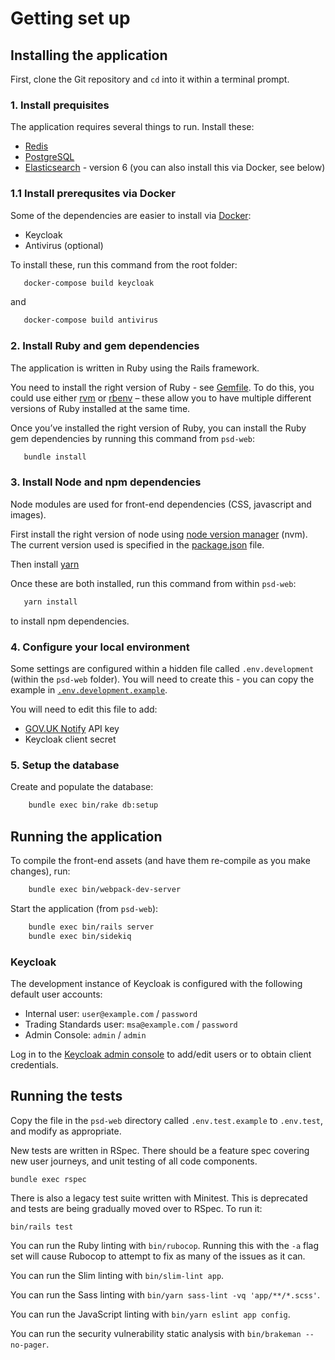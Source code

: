# Getting set up

## Installing the application

First, clone the Git repository and `cd` into it within a terminal prompt.

### 1. Install prequisites

The application requires several things to run. Install these:

* [Redis](https://redis.io/download)
* [PostgreSQL](https://www.postgresql.org/download/)
* [Elasticsearch](https://www.elastic.co/guide/en/elasticsearch/reference/6.8/install-elasticsearch.html) - version 6 (you can also install this via Docker, see below)

### 1.1 Install prerequsites via Docker

Some of the dependencies are easier to install via [Docker](https://docs.docker.com/install/):

* Keycloak
* Antivirus (optional)

To install these, run this command from the root folder:

```bash
   docker-compose build keycloak
```

and

```bash
   docker-compose build antivirus
```

### 2. Install Ruby and gem dependencies

The application is written in Ruby using the Rails framework.

You need to install the right version of Ruby - see [Gemfile](./psd-web/Gemfile). To do this, you could use either [rvm](https://rvm.io/rvm/install) or [rbenv](https://github.com/rbenv/rbenv) – these allow you to have multiple different versions of Ruby installed at the same time.

Once you’ve installed the right version of Ruby, you can install the Ruby gem dependencies by running this command from `psd-web`:

```bash
   bundle install
```


### 3. Install Node and npm dependencies

Node modules are used for front-end dependencies (CSS, javascript and images).

First install the right version of node using [node version manager](https://github.com/nvm-sh/nvm#installing-and-updating) (nvm). The current version used is specified in the [package.json](./psd-web/package.json) file.

Then install [yarn](https://classic.yarnpkg.com/en/docs/install)

Once these are both installed, run this command from within `psd-web`:

```bash
   yarn install
```

to install npm dependencies.

### 4. Configure your local environment

Some settings are configured within a hidden file called `.env.development` (within the `psd-web` folder). You will need to create this - you can copy the example in [`.env.development.example`](./psd-web/.env.development.example).

You will need to edit this file to add:

* [GOV.UK Notify](https://www.notifications.service.gov.uk) API key
* Keycloak client secret


### 5. Setup the database

Create and populate the database:

```bash
    bundle exec bin/rake db:setup
```

## Running the application

To compile the front-end assets (and have them re-compile as you make changes), run:

```bash
    bundle exec bin/webpack-dev-server
```

Start the application (from `psd-web`):

```bash
    bundle exec bin/rails server
    bundle exec bin/sidekiq
```

### Keycloak

The development instance of Keycloak is configured with the following default user accounts:

* Internal user: `user@example.com` / `password`
* Trading Standards user: `msa@example.com` / `password`
* Admin Console: `admin` / `admin`

Log in to the [Keycloak admin console](http://keycloak:8080/auth/admin) to add/edit users or to obtain client credentials.


## Running the tests

Copy the file in the `psd-web` directory called `.env.test.example` to `.env.test`, and modify as appropriate.

New tests are written in RSpec. There should be a feature spec covering new user journeys, and unit testing of all code components.

    bundle exec rspec

There is also a legacy test suite written with Minitest. This is deprecated and tests are being gradually moved over to RSpec. To run it:

    bin/rails test

You can run the Ruby linting with `bin/rubocop`. Running this with the `-a` flag set will cause Rubocop to attempt to fix as many of the issues as it can.

You can run the Slim linting with `bin/slim-lint app`.

You can run the Sass linting with `bin/yarn sass-lint -vq 'app/**/*.scss'`.

You can run the JavaScript linting with `bin/yarn eslint app config`.

You can run the security vulnerability static analysis with `bin/brakeman --no-pager`.
